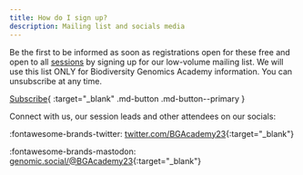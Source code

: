 ```yaml
---
title: How do I sign up?
description: Mailing list and socials media
---
```



Be the first to be informed as soon as registrations open for these free and open to all [sessions](sessions) by signing up for our low-volume mailing list. We will use this list ONLY for Biodiversity Genomics Academy information. You can unsubscribe at any time.

[Subscribe](https://tinyletter.com/bgacademy23){ :target="_blank" .md-button .md-button--primary }

Connect with us, our session leads and other attendees on our socials:

:fontawesome-brands-twitter: [twitter.com/BGAcademy23](https://twitter.com/BGAcademy23){:target="_blank"}

:fontawesome-brands-mastodon: [genomic.social/@BGAcademy23](https://genomic.social/@BGAcademy23){:target="_blank"}<a rel="me" href="https://genomic.social/@BGAcademy23"></a>
